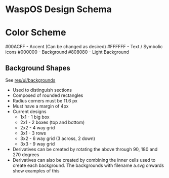 # WaspOS Design Schema

# Color Scheme
#00ACFF - Accent (Can be changed as desired)
#FFFFFF - Text / Symbolic icons
#000000 - Background
#808080 - Light Background

## Background Shapes
See [res/ui/backgrounds](res/ui/backgrounds)
- Used to distinguish sections
- Composed of rounded rectangles
- Radius corners must be 11.6 px
- Must have a margin of 4px
- Current designs
    - 1x1 - 1 big box
    - 2x1 - 2 boxes (top and bottom)
    - 2x2 - 4 way grid
    - 3x1 - 3 rows
    - 3x2 - 6 way grid (3 across, 2 down)
    - 3x3 - 9 way grid
- Derivatives can be created by rotating the above through 90, 180 and 270 degrees
- Derivatives can also be created by combining the inner cells used to create each background. The backgrounds with filename a.svg onwards show examples of this


